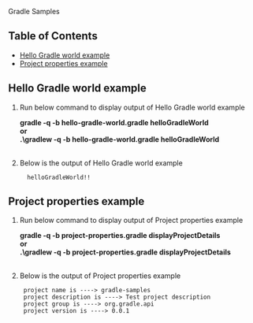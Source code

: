 
Gradle Samples

## Table of Contents

* [Hello Gradle world example](#hello-gradle-world-example)
* [Project properties example](#project-properties-example)


## Hello Gradle world example

1. Run below command to display output of Hello Gradle world example

	**gradle -q -b hello-gradle-world.gradle helloGradleWorld**    <br/>
			**or**  <br/>
	**.\gradlew -q -b hello-gradle-world.gradle helloGradleWorld**  <br/> <br/>
	
2. Below is the output of Hello Gradle world example 

		 helloGradleWorld!!
   

## Project properties example

1. Run below command to display output of Project properties example

	 **gradle -q -b project-properties.gradle displayProjectDetails**    <br/> 
				**or** <br/>
	 **.\gradlew -q -b project-properties.gradle displayProjectDetails**  <br/> <br/>
	
2. Below is the output of Project properties example

		project name is ----> gradle-samples   
		project description is ----> Test project description   
		project group is ----> org.gradle.api   
		project version is ----> 0.0.1    

	